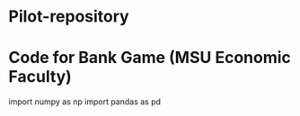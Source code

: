 # Pilot-repository
# Code for Bank Game (MSU Economic Faculty)

import numpy as np
import pandas as pd
